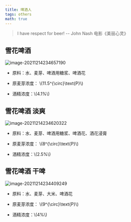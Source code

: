 ```yaml
---
title: 啤酒人
tags: others
math: true
---
```


> I have respect for beer! -- John Nash 电影《美丽心灵》

## 雪花啤酒

![image-20211214234657190](https://cdn.jsdelivr.net/gh/Usigned/pic-typora@main/images/image-20211214234657190.png)

- 原料：水、麦芽、啤酒用糖浆、啤酒花
- 原麦芽浓度： \\\(11.5^{\circ}\text{P}\\\)

- 酒精浓度：\\\(4.1\%\\\)

## 雪花啤酒 淡爽

![image-20211214234620322](https://cdn.jsdelivr.net/gh/Usigned/pic-typora@main/images/image-20211214234620322.png)

- 原料：水、麦芽、啤酒用糖浆、啤酒花、酒花浸膏
- 原麦芽浓度： \\\(8^{\circ}\text{P}\\\)

- 酒精浓度：\\\(2.5\%\\\)

## 雪花啤酒 干啤

![image-20211214234409249](https://cdn.jsdelivr.net/gh/Usigned/pic-typora@main/images/image-20211214234409249.png)

- 原料：水、麦芽、大米、啤酒花
- 原麦芽浓度： \\\(9^{\circ}\text{P}\\\)

- 酒精浓度：\\\(4\%\\\)

